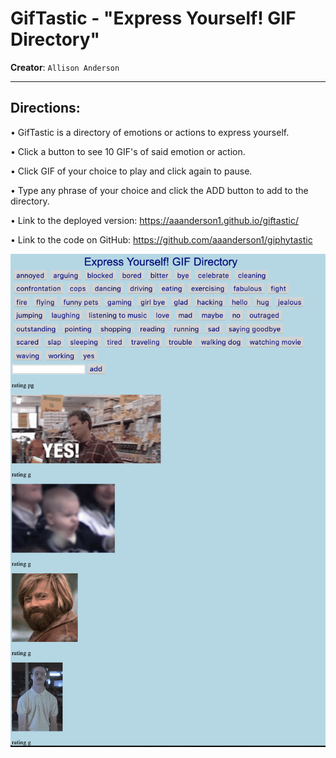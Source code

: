 # GifTastic - "Express Yourself! GIF Directory"
**Creator**: `Allison Anderson`
- - -
## Directions:

• GifTastic is a directory of emotions or actions to express yourself.

• Click a button to see 10 GIF's of said emotion or action. 

• Click GIF of your choice to play and click again to pause. 

• Type any phrase of your choice and click the ADD button to add to the directory.

• Link to the deployed version: https://aaanderson1.github.io/giftastic/

• Link to the code on GitHub: https://github.com/aaanderson1/giphytastic

![Results](/assets/giftasticscreenshot.png)